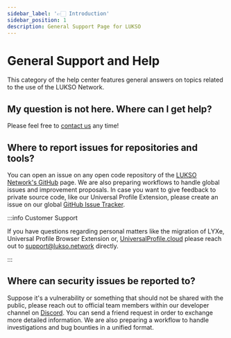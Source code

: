 ```yaml
---
sidebar_label: '👉🏻 Introduction'
sidebar_position: 1
description: General Support Page for LUKSO
---
```


# General Support and Help

This category of the help center features general answers on topics related to the use of the LUKSO Network.

## My question is not here. Where can I get help?

Please feel free to [contact us](../contact-us/contact-us.md) any time!

## Where to report issues for repositories and tools?

You can open an issue on any open code repository of the [LUKSO Network's GitHub](https://github.com/lukso-network) page. We are also preparing workflows to handle global issues and improvement proposals. In case you want to give feedback to private source code, like our Universal Profile Extension, please create an issue on our global [GitHub Issue Tracker](https://github.com/lukso-network/issue-tracker).

:::info Customer Support

If you have questions regarding personal matters like the migration of LYXe, Universal Profile Browser Extension or, [UniversalProfile.cloud](https://universalprofile.cloud/) please reach out to [support@lukso.network](mailto:support@lukso.network) directly.

:::

## Where can security issues be reported to?

Suppose it's a vulnerability or something that should not be shared with the public, please reach out to official team members within our developer channel on [Discord](https://discord.gg/lukso). You can send a friend request in order to exchange more detailed information. We are also preparing a workflow to handle investigations and bug bounties in a unified format.
